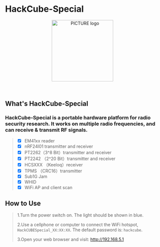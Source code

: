 #  HackCube-Special
<p align="center"><img alt="PICTURE logo" src="https://file-temp.oss-cn-beijing.aliyuncs.com/cube.png" width="200"></p>
<p align="center"> 
<br>
</p>

## What's HackCube-Special
### HackCube-Special is a portable hardware platform for radio security research. It works on multiple radio frequencies, and can receive & transmit RF signals. 

> - [x] EM41xx reader
> - [x] nRF24l01 transmitter and receiver
> - [x] PT2262（3^8 Bit）transmitter and receiver
> - [x] PT2242 （2^20 Bit）transmitter and receiver
> - [x] HCSXXX （Keeloq）receiver
> - [x] TPMS （CRC16）transmitter
> - [x] Sub1G  Jam
> - [x] WHID
> - [x] WiFi AP and client scan


##  How to Use

> 1.Turn the power switch on. The light should be shown in blue. 
>
> 2.Use a cellphone or computer to connect the WiFi hotspot, `HackCUBESpecial_XX:XX:XX`. The default password is: `hackcube`.
>
> 3.Open your web browser and visit: http://192.168.5.1

